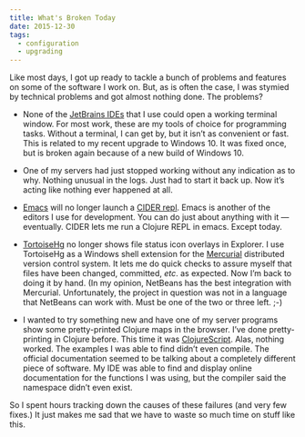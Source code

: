 ```yaml
---
title: What's Broken Today
date: 2015-12-30
tags:
  - configuration
  - upgrading
---
```


Like most days, I got up ready to tackle a bunch of problems and features on some of the software I work on. But, as is often the case, I was stymied by technical problems and got almost nothing done. The problems?

- None of the [JetBrains IDEs](https://www.jetbrains.com/) that I use could open a working terminal window. For most work, these are my tools of choice for programming tasks. Without a terminal, I can get by, but it isn’t as convenient or fast. This is related to my recent upgrade to Windows 10. It was fixed once, but is broken again because of a new build of Windows 10.

- One of my servers had just stopped working without any indication as to why. Nothing unusual in the logs. Just had to start it back up. Now it’s acting like nothing ever happened at all.

- [Emacs](https://www.gnu.org/software/emacs/) will no longer launch a [CIDER repl](https://github.com/clojure-emacs/cider). Emacs is another of the editors I use for development. You can do just about anything with it — eventually. CIDER lets me run a Clojure REPL in emacs. Except today.

- [TortoiseHg](http://tortoisehg.bitbucket.io/) no longer shows file status icon overlays in Explorer. I use TortoiseHg as a Windows shell extension for the [Mercurial](https://www.mercurial-scm.org/) distributed version control system. It lets me do quick checks to assure myself that files have been changed, committed, *etc*. as expected. Now I’m back to doing it by hand. (In my opinion, NetBeans has the best integration with Mercurial. Unfortunately, the project in question was not in a language that NetBeans can work with. Must be one of the two or three left. ;-)

- I wanted to try something new and have one of my server programs show some pretty-printed Clojure maps in the browser. I’ve done pretty-printing in Clojure before. This time it was [ClojureScript](https://github.com/clojure/clojurescript). Alas, nothing worked. The examples I was able to find didn’t even compile. The official documentation seemed to be talking about a completely different piece of software. My IDE was able to find and display online documentation for the functions I was using, but the compiler said the namespace didn’t even exist.

So I spent hours tracking down the causes of these failures (and very few fixes.) It just makes me sad that we have to waste so much time on stuff like this.
